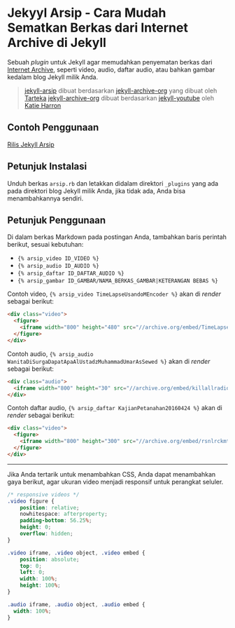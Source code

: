 Jekyyl Arsip - Cara Mudah Sematkan Berkas dari Internet Archive di Jekyll
==============

Sebuah *plugin* untuk  Jekyll agar memudahkan penyematan berkas dari [Internet Archive](https://arvhive.org), seperti video, audio, daftar audio, atau bahkan gambar kedalam blog Jekyll milik Anda.

> [jekyll-arsip](https://gitlab.com/SANREMEMBER/jekyll-arsip/) dibuat berdasarkan [jekyll-archive-org](https://github.com/tarteka/jekyll-archive-org) yang dibuat oleh [Tarteka](https://github.com/tarteka)
> [jekyll-archive-org](https://github.com/tarteka/jekyll-archive-org) dibuat berdasarkan [jekyll-youtube](https://github.com/pibby/jekyll-youtube) oleh [Katie Harron](https://github.com/pibby)


## Contoh Penggunaan
[Rilis Jekyll Arsip](https://sanremember.com/2016/11/02/jekyll-arsip-cara-mudah-sematkan-berkas-dari-archive-org-di-jekyll/)

## Petunjuk Instalasi
Unduh berkas `arsip.rb` dan letakkan didalam direktori `_plugins` yang ada pada direktori blog Jekyll milik Anda, jika tidak ada, Anda bisa menambahkannya sendiri.

## Petunjuk Penggunaan
Di dalam berkas Markdown pada postingan Anda, tambahkan baris perintah berikut, sesuai kebutuhan:

+ `{% arsip_video ID_VIDEO %}`
+ `{% arsip_audio ID_AUDIO %}`
+ `{% arsip_daftar ID_DAFTAR_AUDIO %}`
+ `{% arsip_gambar ID_GAMBAR/NAMA_BERKAS_GAMBAR|KETERANGAN BEBAS %}`

Contoh video, `{% arsip_video TimeLapseUsandoMEncoder %}` akan di *render* sebagai berikut:
```html
<div class="video">
  <figure>
    <iframe width="800" height="480" src="//archive.org/embed/TimeLapseUsandoMEncoder" frameborder="0" allowfullscreen="" webkitallowfullscreen="true" mozallowfullscreen="true"></iframe>
  </figure>
</div>
```

Contoh audio, `{% arsip_audio WanitaDiSurgaDapatApaAlUstadzMuhammadUmarAsSewed %}` akan di *render* sebagai berikut:

```html
<div class="audio">
  <iframe width="800" height="30" src="//archive.org/embed/killallradiojingle" frameborder="0" allowfullscreen="" webkitallowfullscreen="true" mozallowfullscreen="true"></iframe>
</div>
```

Contoh daftar audio, `{% arsip_daftar KajianPetanahan20160424 %}` akan di *render* sebagai berikut:

```html
<div class="video">
  <figure>
    <iframe width="800" height="300" src="//archive.org/embed/rsnlrckmtrkrsnlrckmtrk" frameborder="0" allowfullscreen="" webkitallowfullscreen="true" mozallowfullscreen="true"></iframe>
  </figure>
</div>
```

---

Jika Anda tertarik untuk menambahkan CSS, Anda dapat menambahkan gaya berikut, agar ukuran video menjadi responsif untuk perangkat seluler.

```css
/* responsive videos */
.video figure {
	position: relative;
	nowhitespace: afterproperty;
	padding-bottom: 56.25%;
	height: 0;
	overflow: hidden;
}

.video iframe, .video object, .video embed {
	position: absolute;
	top: 0;
	left: 0;
	width: 100%;
	height: 100%;
}

.audio iframe, .audio object, .audio embed {
  width: 100%;
}
```
